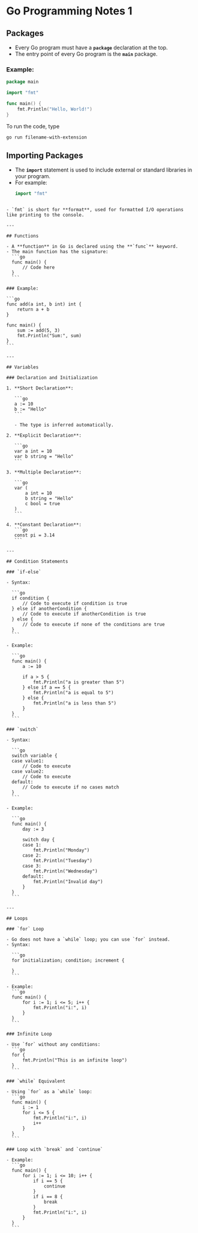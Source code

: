 # Go Programming Notes 1

## Packages

- Every Go program must have a **`package`** declaration at the top.
- The entry point of every Go program is the **`main`** package.

### Example:

```go
package main

import "fmt"

func main() {
    fmt.Println("Hello, World!")
}
```

To run the code, type

```
go run filename-with-extension

```

## Importing Packages

- The **`import`** statement is used to include external or standard libraries in your program.
- For example:
  ```go
  import "fmt"
  ```

````

- `fmt` is short for **format**, used for formatted I/O operations like printing to the console.

---

## Functions

- A **function** in Go is declared using the **`func`** keyword.
- The main function has the signature:
  ```go
  func main() {
      // Code here
  }
  ```

### Example:

```go
func add(a int, b int) int {
    return a + b
}

func main() {
    sum := add(5, 3)
    fmt.Println("Sum:", sum)
}
```

---

## Variables

### Declaration and Initialization

1. **Short Declaration**:

   ```go
   a := 10
   b := "Hello"
   ```

   - The type is inferred automatically.

2. **Explicit Declaration**:

   ```go
   var a int = 10
   var b string = "Hello"
   ```

3. **Multiple Declaration**:

   ```go
   var (
       a int = 10
       b string = "Hello"
       c bool = true
   )
   ```

4. **Constant Declaration**:
   ```go
   const pi = 3.14
   ```

---

## Condition Statements

### `if-else`

- Syntax:

  ```go
  if condition {
      // Code to execute if condition is true
  } else if anotherCondition {
      // Code to execute if anotherCondition is true
  } else {
      // Code to execute if none of the conditions are true
  }
  ```

- Example:

  ```go
  func main() {
      a := 10

      if a > 5 {
          fmt.Println("a is greater than 5")
      } else if a == 5 {
          fmt.Println("a is equal to 5")
      } else {
          fmt.Println("a is less than 5")
      }
  }
  ```

### `switch`

- Syntax:

  ```go
  switch variable {
  case value1:
      // Code to execute
  case value2:
      // Code to execute
  default:
      // Code to execute if no cases match
  }
  ```

- Example:

  ```go
  func main() {
      day := 3

      switch day {
      case 1:
          fmt.Println("Monday")
      case 2:
          fmt.Println("Tuesday")
      case 3:
          fmt.Println("Wednesday")
      default:
          fmt.Println("Invalid day")
      }
  }
  ```

---

## Loops

### `for` Loop

- Go does not have a `while` loop; you can use `for` instead.
- Syntax:

  ```go
  for initialization; condition; increment {

  }
  ```

- Example:
  ```go
  func main() {
      for i := 1; i <= 5; i++ {
          fmt.Println("i:", i)
      }
  }
  ```

### Infinite Loop

- Use `for` without any conditions:
  ```go
  for {
      fmt.Println("This is an infinite loop")
  }
  ```

### `while` Equivalent

- Using `for` as a `while` loop:
  ```go
  func main() {
      i := 1
      for i <= 5 {
          fmt.Println("i:", i)
          i++
      }
  }
  ```

### Loop with `break` and `continue`

- Example:
  ```go
  func main() {
      for i := 1; i <= 10; i++ {
          if i == 5 {
              continue
          }
          if i == 8 {
              break
          }
          fmt.Println("i:", i)
      }
  }
  ```
````
